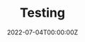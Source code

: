 ---
date: "2022-07-04T00:00:00Z"
external_link: ""
image:
  caption: 
  focal_point: Smart
slides: ""
summary: "Slides from messin around."
tags:
- "Test"
title: Testing
url_code: ""
url_pdf: ""
url_slides: "/slides/liberalism/Liberalism.pptx"
url_video: ""
---